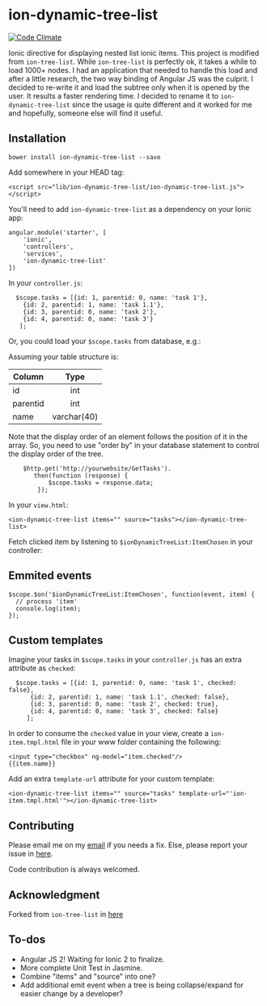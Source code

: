 # ion-dynamic-tree-list
[![Code Climate](https://codeclimate.com/github/ltung/ion-dynamic-tree-list/badges/gpa.svg)](https://codeclimate.com/github/ltung/ion-dynamic-tree-list)

Ionic directive for displaying nested list ionic items. This project is modified from ```ion-tree-list```. While ```ion-tree-list``` is perfectly ok, it takes a while to load 1000+ nodes. I had an application that needed to handle this load and after a little research, the two way binding
 of Angular JS was the culprit. I decided to re-write it and load the subtree only when it is opened by the user.
 It results a faster rendering time. I decided to rename it to ```ion-dynamic-tree-list``` since the usage is quite different and it worked for me and hopefully, someone else will find it useful. 

## Installation

```
bower install ion-dynamic-tree-list --save
```

Add somewhere in your HEAD tag:

```
<script src="lib/ion-dynamic-tree-list/ion-dynamic-tree-list.js"></script>
```

You'll need to add ```ion-dynamic-tree-list``` as a dependency on your Ionic app:

```
angular.module('starter', [
    'ionic', 
    'controllers', 
    'services', 
    'ion-dynamic-tree-list'
])
```

In your ```controller.js```:

```
  $scope.tasks = [{id: 1, parentid: 0, name: 'task 1'},
    {id: 2, parentid: 1, name: 'task 1.1'},
    {id: 3, parentid: 0, name: 'task 2'},
    {id: 4, parentid: 0, name: 'task 3'}
   ];

```

Or, you could load your ```$scope.tasks``` from database, e.g.:

Assuming your table structure is:

| Column        | Type          |
| ------------- |:-------------:|
| id            | int           | 
| parentid      | int           | 
| name          | varchar(40)   | 

Note that the display order of an element follows the position of it in the array. So, you need to use "order by" in
your database statement to control the display order of the tree.

```
    $http.get('http://yourwebsite/GetTasks').
       then(function (response) {
           $scope.tasks = response.data;
        });
```

In your ```view.html```:

```
<ion-dynamic-tree-list items="" source="tasks"></ion-dynamic-tree-list>
```

Fetch clicked item by listening to ```$ionDynamicTreeList:ItemChosen``` in your controller:

## Emmited events

```
$scope.$on('$ionDynamicTreeList:ItemChosen', function(event, item) {
  // process 'item'
  console.log(item);
});

```

## Custom templates

Imagine your tasks in ```$scope.tasks``` in your ```controller.js``` has an extra attribute as ```checked```:

```
  $scope.tasks = [{id: 1, parentid: 0, name: 'task 1', checked: false},
      {id: 2, parentid: 1, name: 'task 1.1', checked: false},
      {id: 3, parentid: 0, name: 'task 2', checked: true},
      {id: 4, parentid: 0, name: 'task 3', checked: false}
     ];
```

In order to consume the ```checked``` value in your view, create a ```ion-item.tmpl.html``` file in 
your www folder containing the following:

```
<input type="checkbox" ng-model="item.checked"/>
{{item.name}}
```

Add an extra ```template-url``` attribute for your custom template:
 
```
<ion-dynamic-tree-list items="" source="tasks" template-url="'ion-item.tmpl.html'"></ion-dynamic-tree-list>
```

## Contributing

Please email me on my [email](mailto:ltung@live.com) if you needs a fix. Else, please report your issue in [here](https://github.com/ltung/ion-dynamic-tree-list/issues).

Code contribution is always welcomed.

## Acknowledgment

Forked from ```ion-tree-list``` in  [here](https://github.com/fer/ion-tree-list)

## To-dos

* Angular JS 2! Waiting for Ionic 2 to finalize.
* More complete Unit Test in Jasmine.
* Combine "items" and "source" into one?
* Add additional emit event when a tree is being collapse/expand for easier change by a developer?
